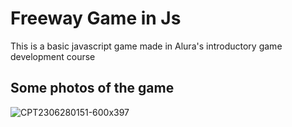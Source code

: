 # Freeway Game in Js

This is a basic javascript game made in Alura's introductory game development course

## Some photos of the game

![CPT2306280151-600x397](https://github.com/GabrielGoldani/FreewayGameJs/assets/100892861/26724b4e-3ec9-4001-829b-d2603826c832)
